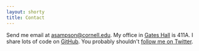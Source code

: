 ```yaml
---
layout: shorty
title: Contact
---
```

Send me email at [asampson@cornell.edu][email]. My office in [Gates Hall][gates] is 411A. I share lots of code on [GitHub][gh]. You probably shouldn't [follow me on Twitter][twitter].

[gh]: https://github.com/sampsyo
[twitter]: http://twitter.com/samps
[email]: mailto:asampson@cornell.edu
[gates]: https://blogs.cornell.edu/gateshall/
